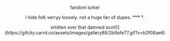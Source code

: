 <p align="center">fandom lurker</p>

<p align="center">i hide folk verryy loosely. not a huge fan of dupes. ᵒˢᵈᵈ ³.</p>

<p align="center" <img src="https://files.catbox.moe/iylwv3.png"</p>

<p align="center">smitten over that damned scot![](https://gifcity.carrd.co/assets/images/gallery88/2b9afe77.gif?v=b2f08ae6)</p>

